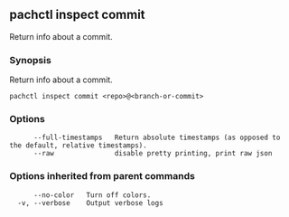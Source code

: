 ## pachctl inspect commit

Return info about a commit.

### Synopsis


Return info about a commit.

```
pachctl inspect commit <repo>@<branch-or-commit>
```

### Options

```
      --full-timestamps   Return absolute timestamps (as opposed to the default, relative timestamps).
      --raw               disable pretty printing, print raw json
```

### Options inherited from parent commands

```
      --no-color   Turn off colors.
  -v, --verbose    Output verbose logs
```

